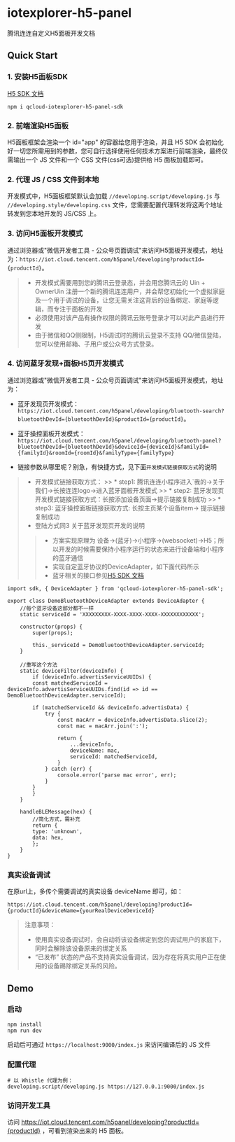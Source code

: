 # iotexplorer-h5-panel
腾讯连连自定义H5面板开发文档

## Quick Start

### 1. 安装H5面板SDK

[H5 SDK 文档](https://www.npmjs.com/package/qcloud-iotexplorer-h5-panel-sdk)

```
npm i qcloud-iotexplorer-h5-panel-sdk
```

### 2. 前端渲染H5面板

H5面板框架会渲染一个 id="app" 的容器给您用于渲染，并且 H5 SDK 会初始化好一切您所需用到的参数，您可自行选择使用任何技术方案进行前端渲染，最终仅需输出一个 JS 文件和一个 CSS 文件(css可选)提供给 H5 面板加载即可。

### 2. 代理 JS / CSS 文件到本地

开发模式中，H5面板框架默认会加载 `//developing.script/developing.js` 与 `//developing.style/developing.css` 文件，您需要配置代理转发将这两个地址转发到您本地开发的 JS/CSS 上。

### 3. 访问H5面板开发模式

通过浏览器或"微信开发者工具 - 公众号页面调试"来访问H5面板开发模式，地址为：`https://iot.cloud.tencent.com/h5panel/developing?productId={productId}`。

> * 开发模式需要用到您的腾讯云登录态，并会用您腾讯云的 Uin + OwnerUin 注册一个新的腾讯连连用户，并会帮您初始化一个虚拟家庭及一个用于调试的设备，让您无需关注这背后的设备绑定、家庭等逻辑，而专注于面板的开发
> * 必须使用对该产品有操作权限的腾讯云账号登录才可以对此产品进行开发
> * 由于微信和QQ侧限制，H5调试时的腾讯云登录不支持 QQ/微信登陆，您可以使用邮箱、子用户或公众号方式登录。

### 4. 访问蓝牙发现+面板H5页开发模式

通过浏览器或"微信开发者工具 - 公众号页面调试"来访问H5面板开发模式，地址为：
- 蓝牙发现页开发模式：`https://iot.cloud.tencent.com/h5panel/developing/bluetooth-search?bluetoothDevId={bluetoothDevId}&productId={productId}`。
- 蓝牙操控面板开发模式：`https://iot.cloud.tencent.com/h5panel/developing/bluetooth-panel?bluetoothDevId={bluetoothDevId}&deviceId={deviceId}&familyId={familyId}&roomId={roomId}&familyType={familyType}`

- 链接参数从哪里呢？别急，有快捷方式，见下面`开发模式链接获取方式`的说明

> * 开发模式链接获取方式：
    >> * step1: 腾讯连连小程序进入`我的->关于我们->长按连连logo->进入蓝牙面板开发模式
    >> * step2: 蓝牙发现页开发模式链接获取方式：长按添加设备页面->提示链接复制成功
    >> * step3: 蓝牙操控面板链接获取方式: 长按主页某个设备item-> 提示链接复制成功
> * 登陆方式同3
> 关于蓝牙发现页开发的说明
   >> * 方案实现原理为 设备->(蓝牙)->小程序->(websocket)->H5；所以开发的时候需要保持小程序运行的状态来进行设备端和小程序的蓝牙通信
   >> * 实现自定蓝牙协议的DeviceAdapter，如下面代码所示
   >> * 蓝牙相关的接口参见[H5 SDK 文档](https://www.npmjs.com/package/qcloud-iotexplorer-h5-panel-sdk)
```
import sdk, { DeviceAdapter } from 'qcloud-iotexplorer-h5-panel-sdk';

export class DemoBluetoothDeviceAdapter extends DeviceAdapter {
    //每个蓝牙设备这部分都不一样
    static serviceId = 'XXXXXXXXX-XXXX-XXXX-XXXX-XXXXXXXXXXXX';

    constructor(props) {
        super(props);

        this._serviceId = DemoBluetoothDeviceAdapter.serviceId;
    }

    //重写这个方法
    static deviceFilter(deviceInfo) {
        if (deviceInfo.advertisServiceUUIDs) {
        const matchedServiceId = deviceInfo.advertisServiceUUIDs.find(id => id == DemoBluetoothDeviceAdapter.serviceId);

        if (matchedServiceId && deviceInfo.advertisData) {
            try {
                const macArr = deviceInfo.advertisData.slice(2);
                const mac = macArr.join(':');

                return {
                    ...deviceInfo,
                    deviceName: mac,
                    serviceId: matchedServiceId,
                }
            } catch (err) {
                console.error('parse mac error', err);
            }
        }
        }
    }

    handleBLEMessage(hex) {
        //简化方式，需补充
        return {
        type: 'unknown',
        data: hex,
        };
    }
}

 ```


### 真实设备调试

在原url上，多传个需要调试的真实设备 deviceName 即可，如：

`https://iot.cloud.tencent.com/h5panel/developing?productId={productId}&deviceName={yourRealDeviceDeviceId}`

> 注意事项：
> * 使用真实设备调试时，会自动将该设备绑定到您的调试用户的家庭下，同时会解除该设备原来的绑定关系
> * “已发布” 状态的产品不支持真实设备调试，因为存在将真实用户正在使用的设备踢除绑定关系的风险。

## Demo

### 启动

```
npm install
npm run dev
```

启动后可通过 `https://localhost:9000/index.js` 来访问编译后的 JS 文件

### 配置代理

```
# 以 Whistle 代理为例：
developing.script/developing.js https://127.0.0.1:9000/index.js
```

### 访问开发工具

访问 https://iot.cloud.tencent.com/h5panel/developing?productId={productId} ，可看到渲染出来的 H5 面板。

